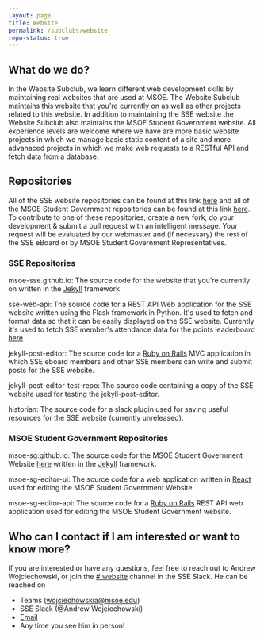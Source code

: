 ```yaml
---
layout: page
title: Website
permalink: /subclubs/website
repo-status: true
---
```


## What do we do?
In the Website Subclub, we learn different web development skills by maintaining real websites that are used at MSOE. The Website Subclub maintains this website that you're currently on as well as other projects related to this website. In addition to maintaining the SSE website the Website Subclub also maintains the MSOE Student Government website. All experience levels are welcome where we have are more basic website projects in which we manage basic static content of a site and more advanaced projects in which we make web requests to a RESTful API and fetch data from a database.

## Repositories
All of the SSE website repositories can be found at this link [here](https://github.com/msoe-sse) and all of the MSOE Student Government repositories can be found at this link [here](https://github.com/msoe-sg). To contribute to one of these repositories, create a new fork, do your development & submit a pull request with an intelligent message. Your request will be evaluated by our webmaster and (if necessary) the rest of the SSE eBoard or by MSOE Student Government Representatives. 

### SSE Repositories
msoe-sse.github.io: The source code for the website that you're currently on written in the [Jekyll](https://jekyllrb.com/) framework

sse-web-api: The source code for a REST API Web application for the SSE website written using the Flask framework in Python. It's used to fetch and format data so that it can be easily displayed on the SSE website. Currently it's used to fetch SSE member's attendance data for the points leaderboard [here](http://msoe-sse.com/events/points)

jekyll-post-editor: The source code for a [Ruby on Rails](https://rubyonrails.org/) MVC application in which SSE eboard members and other SSE members can write and submit posts for the SSE website.

jekyll-post-editor-test-repo: The source code containing a copy of the SSE website used for testing the jekyll-post-editor.

historian: The source code for a slack plugin used for saving useful resources for the SSE website (currently unreleased).

### MSOE Student Government Repositories
msoe-sg.github.io: The source code for the MSOE Student Government Website [here](https://msoe-sg.com/) written in the [Jekyll](https://jekyllrb.com/) framework.

msoe-sg-editor-ui: The source code for a web application written in [React](https://reactjs.org/) used for editing the MSOE Student Government Website

msoe-sg-editor-api: The source code for a [Ruby on Rails](https://rubyonrails.org/) REST API web application used for editing the MSOE Student Government website.

## Who can I contact if I am interested or want to know more?
If you are interested or have any questions, feel free to reach out to Andrew Wojciechowski, or join the [# website](https://msoe-sse.slack.com/archives/C783RJ5LL) channel in the SSE Slack. He can be reached on
- Teams (wojciechowskia@msoe.edu)
- SSE Slack (@Andrew Wojciechowski)
- [Email](mailto:wojciechowskia@msoe.edu)
- Any time you see him in person!
